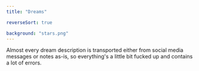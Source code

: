 ```yaml
---
title: "Dreams"

reverseSort: true

background: "stars.png"
---
```


Almost every dream description is transported either from social media
messages or notes as-is, so everything's a little bit fucked up and
contains a lot of errors.
